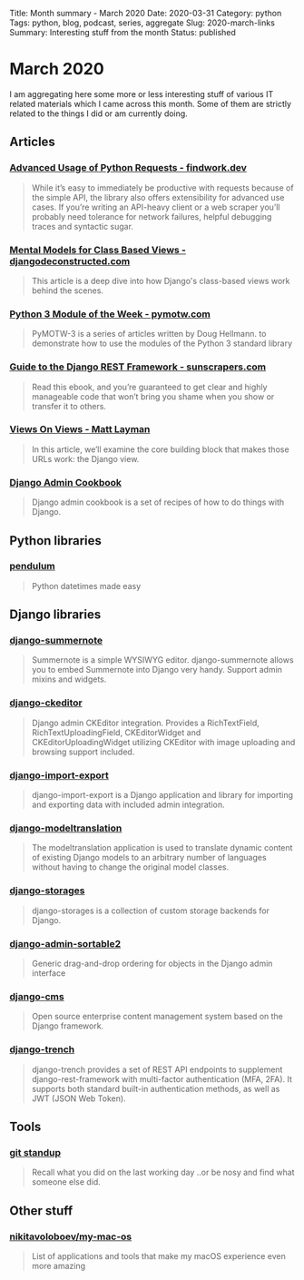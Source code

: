 Title: Month summary - March 2020
Date: 2020-03-31
Category: python
Tags: python, blog, podcast, series, aggregate
Slug: 2020-march-links
Summary: Interesting stuff from the month
Status: published


# March 2020

I am aggregating here some more or less interesting stuff of various IT related materials which I came across this month.
Some of them are strictly related to the things I did or am currently doing.

## Articles


### [Advanced Usage of Python Requests - findwork.dev](https://findwork.dev/blog/advanced-usage-python-requests-timeouts-retries-hooks/)

> While it’s easy to immediately be productive with requests because of the simple API, the library also offers extensibility for advanced use cases. If you’re writing an API-heavy client or a web scraper you’ll probably need tolerance for network failures, helpful debugging traces and syntactic sugar.


### [Mental Models for Class Based Views - djangodeconstructed.com](https://djangodeconstructed.com/2020/01/03/mental-models-for-class-based-views/?utm_campaign=Django%2BNewsletter&utm_medium=email&utm_source=Django_Newsletter_13)

> This article is a deep dive into how Django's class-based views work behind the scenes.


### [Python 3 Module of the Week - pymotw.com](https://pymotw.com/3/#)

> PyMOTW-3 is a series of articles written by Doug Hellmann. to demonstrate how to use the modules of the Python 3 standard library


### [Guide to the Django REST Framework - sunscrapers.com](https://sunscrapers.com/ebook/how-to-create-a-rest-api-for-django-projects/)

> Read this ebook, and you’re guaranteed to get clear and highly manageable code that won’t bring you shame when you show or transfer it to others.


### [Views On Views - Matt Layman](https://www.mattlayman.com/understand-django/views-on-views/)

> In this article, we’ll examine the core building block that makes those URLs work: the Django view.


### [Django Admin Cookbook](https://books.agiliq.com/projects/django-admin-cookbook/en/latest/)

> Django admin cookbook is a set of recipes of how to do things with Django.


## Python libraries

### [pendulum](https://github.com/sdispater/pendulum)

> Python datetimes made easy


## Django libraries

### [django-summernote](https://github.com/summernote/django-summernote)

> Summernote is a simple WYSIWYG editor.
> django-summernote allows you to embed Summernote into Django very handy. Support admin mixins and widgets.


### [django-ckeditor](https://github.com/django-ckeditor/django-ckeditor)

> Django admin CKEditor integration. Provides a RichTextField, RichTextUploadingField, CKEditorWidget and CKEditorUploadingWidget utilizing CKEditor with image uploading and browsing support included.


### [django-import-export](https://github.com/django-import-export/django-import-export)

> django-import-export is a Django application and library for importing and exporting data with included admin integration.


### [django-modeltranslation](https://github.com/deschler/django-modeltranslation)

> The modeltranslation application is used to translate dynamic content of existing Django models to an arbitrary number of languages without having to change the original model classes.


### [django-storages](https://github.com/jschneier/django-storages)

> django-storages is a collection of custom storage backends for Django.


### [django-admin-sortable2](https://github.com/jrief/django-admin-sortable2)

> Generic drag-and-drop ordering for objects in the Django admin interface 


### [django-cms]( http://www.django-cms.org)

> Open source enterprise content management system based on the Django framework.


### [django-trench](https://github.com/merixstudio/django-trench)

> django-trench provides a set of REST API endpoints to supplement django-rest-framework with multi-factor authentication (MFA, 2FA). It supports both standard built-in authentication methods, as well as JWT (JSON Web Token). 


## Tools

### [git standup](https://github.com/kamranahmedse/git-standup)

> Recall what you did on the last working day ..or be nosy and find what someone else did.


## Other stuff

### [nikitavoloboev/my-mac-os](https://github.com/nikitavoloboev/my-mac-os)

> List of applications and tools that make my macOS experience even more amazing
